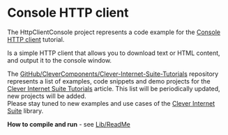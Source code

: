 # Console HTTP client 

The HttpClientConsole project represents a code example for the [Console HTTP client](https://www.clevercomponents.com/portal/kb/a60/console-http-client.aspx) tutorial.   

Is a simple HTTP client that allows you to download text or HTML content, and output it to the console window.   

The [GitHub/CleverComponents/Clever-Internet-Suite-Tutorials](https://github.com/CleverComponents/Clever-Internet-Suite-Tutorials) repository represents a list of examples, code snippets and demo projects for the [Clever Internet Suite Tutorials](https://www.clevercomponents.com/articles/article035/) article. This list will be periodically updated, new projects will be added.   
Please stay tuned to new examples and use cases of the [Clever Internet Suite](https://www.clevercomponents.com/products/inetsuite/) library.

**How to compile and run** - see [Lib/ReadMe](./Lib/ReadMe.md)   

